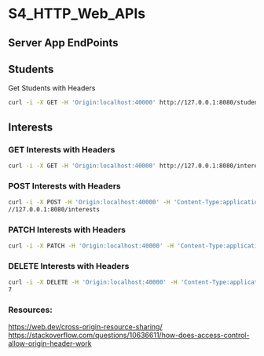 # S4_HTTP_Web_APIs
## Server App EndPoints
## Students
Get Students with Headers
```bash
curl -i -X GET -H 'Origin:localhost:40000' http://127.0.0.1:8080/students
```
## Interests
### GET Interests with Headers
```bash
curl -i -X GET -H 'Origin:localhost:40000' http://127.0.0.1:8080/interests
```

### POST Interests with Headers
```bash
curl -i -X POST -H 'Origin:localhost:40000' -H 'Content-Type:application/json' -d '{"name":"Islands of Danger"}' http:
//127.0.0.1:8080/interests
```

### PATCH Interests with Headers
```bash
curl -i -X PATCH -H 'Origin:localhost:40000' -H 'Content-Type:application/json' -d '{"name":"Islands of Danger P2"}' http://127.0.0.1:8080/interests/27
```

### DELETE Interests with Headers
```bash
curl -i -X DELETE -H 'Origin:localhost:40000' -H 'Content-Type:application/json' -d '{"name":"Islands of Danger P2"}' http://127.0.0.1:8080/interests/2
7
```
### Resources:

https://web.dev/cross-origin-resource-sharing/
https://stackoverflow.com/questions/10636611/how-does-access-control-allow-origin-header-work
